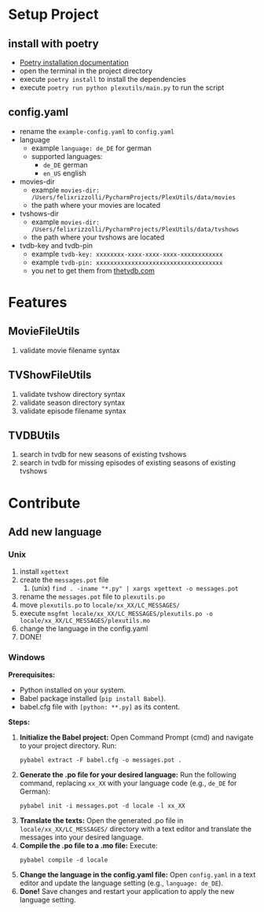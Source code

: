 # Setup Project
## install with poetry 
- [Poetry installation documentation](https://python-poetry.org/docs/#installation)
- open the terminal in the project directory
- execute `poetry install` to install the dependencies
- execute `poetry run python plexutils/main.py` to run the script


## config.yaml
- rename the `example-config.yaml` to `config.yaml`
- language
  - example `language: de_DE` for german
  - supported languages:
    - `de_DE` german
    - `en_US` english
- movies-dir
  - example `movies-dir: /Users/felixrizzolli/PycharmProjects/PlexUtils/data/movies`
  - the path where your movies are located
- tvshows-dir
  - example `movies-dir: /Users/felixrizzolli/PycharmProjects/PlexUtils/data/tvshows`
  - the path where your tvshows are located
- tvdb-key and tvdb-pin
  - example `tvdb-key: xxxxxxxx-xxxx-xxxx-xxxx-xxxxxxxxxxxx`
  - example `tvdb-pin: xxxxxxxxxxxxxxxxxxxxxxxxxxxxxxxxxxxx`
  - you net to get them from [thetvdb.com](https://thetvdb.com/api-information)

# Features
## MovieFileUtils
1. validate movie filename syntax

## TVShowFileUtils
1. validate tvshow directory syntax
2. validate season directory syntax
3. validate episode filename syntax

## TVDBUtils
1. search in tvdb for new seasons of existing tvshows
2. search in tvdb for missing episodes of existing seasons of existing tvshows

# Contribute
## Add new language
### Unix
1. install `xgettext`
2. create the `messages.pot` file
   1. (unix) `find . -iname "*.py" | xargs xgettext -o messages.pot`
3. rename the `messages.pot` file to `plexutils.po`
4. move `plexutils.po` to `locale/xx_XX/LC_MESSAGES/`
5. execute `msgfmt locale/xx_XX/LC_MESSAGES/plexutils.po -o locale/xx_XX/LC_MESSAGES/plexutils.mo`
6. change the language in the config.yaml
7. DONE!
### Windows
**Prerequisites:**
- Python installed on your system.
- Babel package installed (`pip install Babel`).
- babel.cfg file with `[python: **.py]` as its content.
  
**Steps:**
1. **Initialize the Babel project:**
   Open Command Prompt (cmd) and navigate to your project directory. Run:
   ```
   pybabel extract -F babel.cfg -o messages.pot .
   ```
2. **Generate the .po file for your desired language:**
   Run the following command, replacing `xx_XX` with your language code (e.g., `de_DE` for German):
   ```
   pybabel init -i messages.pot -d locale -l xx_XX
   ```
3. **Translate the texts:**
   Open the generated .po file in `locale/xx_XX/LC_MESSAGES/` directory with a text editor and translate the messages into your desired language.
4. **Compile the .po file to a .mo file:**
   Execute:
   ```
   pybabel compile -d locale
   ```
5. **Change the language in the config.yaml file:**
   Open `config.yaml` in a text editor and update the language setting (e.g., `language: de_DE`).
6. **Done!**
   Save changes and restart your application to apply the new language setting.

